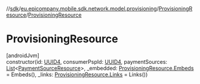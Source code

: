 //[sdk](../../../index.md)/[eu.epicompany.mobile.sdk.network.model.provisioning](../index.md)/[ProvisioningResource](index.md)/[ProvisioningResource](-provisioning-resource.md)

# ProvisioningResource

[androidJvm]\
constructor(id: [UUID4](../../eu.epicompany.mobile.android.datatypes/index.md#229649042%2FClasslikes%2F462465411), consumerPspId: [UUID4](../../eu.epicompany.mobile.android.datatypes/index.md#229649042%2FClasslikes%2F462465411), paymentSources: [List](https://kotlinlang.org/api/latest/jvm/stdlib/kotlin.collections/-list/index.html)&lt;[PaymentSourceResource](../-payment-source-resource/index.md)&gt;, _embedded: [ProvisioningResource.Embeds](-embeds/index.md) = Embeds(), _links: [ProvisioningResource.Links](-links/index.md) = Links())
